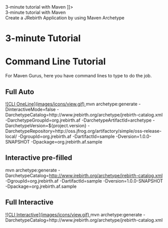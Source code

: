 <head>
<![CDATA[
	<title>3-minute tutorial with Maven</title>
    <link rel="stylesheet" type="text/css" href="../css/shCoreEclipse.css" media="all"/>
]]>
</head>


<div id="catcherTitle">3-minute tutorial with Maven</div>
<div id="catcherContent">Create a JRebirth Application by using Maven Archetype</div>


3-minute Tutorial
===========================
				
<div id="ytplayer"></div>

<script>
// <![CDATA[]
	// Load the IFrame Player API code asynchronously.
	var tag = document.createElement('script');
	tag.src = "https://www.youtube.com/player_api";
	var firstScriptTag = document.getElementsByTagName('script')[0];
	firstScriptTag.parentNode.insertBefore(tag, firstScriptTag);

	// Replace the 'ytplayer' element with an < iframe > and
	// YouTube player after the API code downloads.
	var player;
	function onYouTubePlayerAPIReady() {
		player = new YT.Player('ytplayer', {
			height: '400',
			width: '600',
			videoId: 'Ii2Rf7qinpM'
		});
	}
	//]]>
</script>



Command Line Tutorial
==============================

For Maven Gurus, here you have command lines to type to do the job.


Full Auto
----------

<a href="images/tuto/Maven_Archetype_CLI_OneLine.png" rel="lightbox">
	![CLI OneLine](images/icons/view.gif)
</a>
mvn archetype:generate -DinteractiveMode=false -DarchetypeCatalog=http://www.jrebirth.org/archetype/jrebirth-catalog.xml -DarchetypeGroupId=org.jrebirth.af
-DarchetypeArtifactId=archetype
-DarchetypeVersion=${project.version} -DarchetypeRepository=http://oss.jfrog.org/artifactory/simple/oss-release-local/ -DgroupId=org.jrebirth.af -DartifactId=sample -Dversion=1.0.0-SNAPSHOT
-Dpackage=org.jrebirth.af.sample


Interactive pre-filled
----------------------

mvn archetype:generate -DarchetypeCatalog=http://www.jrebirth.org/archetype/jrebirth-catalog.xml -DgroupId=org.jrebirth.af -DartifactId=sample -Dversion=1.0.0-SNAPSHOT
-Dpackage=org.jrebirth.af.sample
	

Full Interactive
----------------

<a href="images/tuto/Maven_Archetype_CLI_interactive.png" rel="lightbox">
	![CLI Interactive](images/icons/view.gif)
</a>
mvn archetype:generate -DarchetypeCatalog=http://www.jrebirth.org/archetype/jrebirth-catalog.xml


				
<!-- <div class="bottomLinks"> <div class="previousDocPage"> <a href="Installation.html">Installation</a> </div> <div class="nextDocPage"> <a href="Application.html">Create your first Application</a> 
</div> <div class="tocDocPage"> <a href="index.html">TOC</a> </div> </div> -->


<div style="clear:both"></div>
